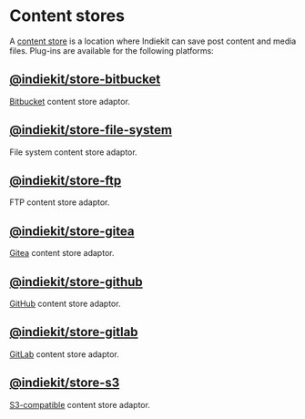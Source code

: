 # Content stores

A [content store](../concepts#content-store) is a location where Indiekit can save post content and media files. Plug-ins are available for the following platforms:

## [@indiekit/store-bitbucket](https://npmjs.org/package/@indiekit/store-bitbucket)

<Badge type="tip" text="Offical" />

[Bitbucket](https://bitbucket.org) content store adaptor.

## [@indiekit/store-file-system](https://npmjs.org/package/@indiekit/store-file-system)

<Badge type="tip" text="Offical" />

File system content store adaptor.

## [@indiekit/store-ftp](https://npmjs.org/package/@indiekit/store-ftp)

<Badge type="tip" text="Offical" />

FTP content store adaptor.

## [@indiekit/store-gitea](https://npmjs.org/package/@indiekit/store-gitea)

<Badge type="tip" text="Offical" />

[Gitea](https://gitea.com) content store adaptor.

## [@indiekit/store-github](https://npmjs.org/package/@indiekit/store-github)

<Badge type="tip" text="Offical" />

[GitHub](https://github.com) content store adaptor.

## [@indiekit/store-gitlab](https://npmjs.org/package/@indiekit/store-gitlab)

<Badge type="tip" text="Offical" />

[GitLab](https://gitlab.com) content store adaptor.

## [@indiekit/store-s3](https://npmjs.org/package/@indiekit/store-s3)

<Badge type="tip" text="Offical" />

[S3-compatible](https://aws.amazon.com/s3/) content store adaptor.
